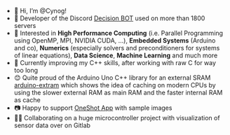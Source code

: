 - 👋 Hi, I’m @Cynog!
- 🤖 Developer of the Discord [Decision BOT](https://top.gg/bot/698950999997677648) used on more than $1800$ servers
- 👀 Interested in **High Performance Computing** (i.e. Parallel Programming using OpenMP, MPI, NVIDIA CUDA, ...), **Embedded Systems** (Arduino and co), **Numerics** (especially solvers and preconditioners for systems of linear equations), **Data Science**, **Machine Learning** and much more
- 🌱 Currently improving my C++ skills, after working with raw C for way too long
- 😊 Quite proud of the Arduino Uno C++ library for an external SRAM [arduino-extram](https://github.com/Cynog/arduino-extram/) which shows the idea of caching on modern CPUs by using the slower external RAM as main RAM and the faster internal RAM as cache
- 📷 Happy to support [OneShot App](https://github.com/ptrLx/OneShot) with sample images
- 🤝🏻 Collaborating on a huge microcontroller project with visualization of sensor data over on Gitlab

<!---
Cynog/Cynog is a ✨ special ✨ repository because its `README.md` (this file) appears on your GitHub profile.
You can click the Preview link to take a look at your changes.
--->

